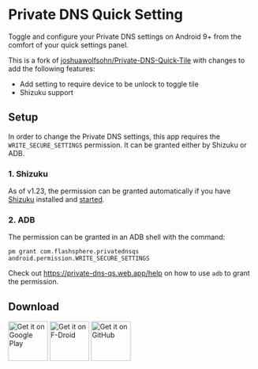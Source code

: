 # Private DNS Quick Setting
 
Toggle and configure your Private DNS settings on Android 9+ from the comfort of your quick settings panel.

This is a fork of [joshuawolfsohn/Private-DNS-Quick-Tile](https://github.com/joshuawolfsohn/Private-DNS-Quick-Tile) with changes to add the following features:
- Add setting to require device to be unlock to toggle tile 
- Shizuku support

## Setup

In order to change the Private DNS settings, this app requires the
`WRITE_SECURE_SETTINGS` permission. It can be granted either by Shizuku or ADB.

### 1. Shizuku
As of v1.23, the permission can be granted automatically if you have [Shizuku](https://play.google.com/store/apps/details?id=moe.shizuku.privileged.api) 
installed and [started](https://shizuku.rikka.app/guide/setup/#start-shizuku).

### 2. ADB
The permission can be granted in an ADB shell with the command:
```
pm grant com.flashsphere.privatednsqs android.permission.WRITE_SECURE_SETTINGS
```

Check out https://private-dns-qs.web.app/help on how to use `adb` to grant the permission.

## Download
<div>
<a href="https://play.google.com/store/apps/details?id=com.flashsphere.privatednsqs" target="_blank">
    <img alt="Get it on Google Play" height="80" src="https://play.google.com/intl/en_us/badges/images/generic/en_badge_web_generic.png" /></a>

<a href="https://apt.izzysoft.de/fdroid/index/apk/com.flashsphere.privatednsqs" target="_blank">
    <img alt="Get it on F-Droid" height="80" src="https://gitlab.com/IzzyOnDroid/repo/-/raw/master/assets/IzzyOnDroid.png" /></a>

<a href="https://github.com/flashsphere/private-dns-qs/releases/latest" target="_blank">
    <img alt="Get it on GitHub" height="80" src="https://raw.githubusercontent.com/flocke/andOTP/master/assets/badges/get-it-on-github.svg?raw=true" /></a>
</div>
